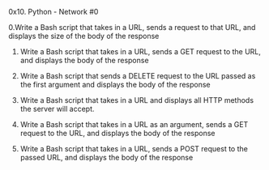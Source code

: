 0x10. Python - Network #0

0.Write a Bash script that takes in a URL, sends a request to that URL, and displays the size of the body of the response

1. Write a Bash script that takes in a URL, sends a GET request to the URL, and displays the body of the response

2. Write a Bash script that sends a DELETE request to the URL passed as the first argument and displays the body of the response

3. Write a Bash script that takes in a URL and displays all HTTP methods the server will accept.

4. Write a Bash script that takes in a URL as an argument, sends a GET request to the URL, and displays the body of the response

5. Write a Bash script that takes in a URL, sends a POST request to the passed URL, and displays the body of the response
